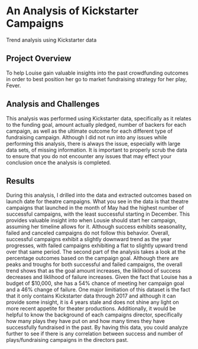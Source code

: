 # An Analysis of Kickstarter Campaigns
Trend analysis using Kickstarter data

Project Overview
----------------
  To help Louise gain valuable insights into the past crowdfunding outcomes in order to best position her go to market fundraising strategy for her play, Fever. 
  
Analysis and Challenges
-----------------------
  This analysis was performed using Kickstarter data, specifically as it relates to the funding goal, amount actually pledged, number of backers for each campaign, as well as the ultimate outcome for each different type of fundraising campaign. Although I did not run into any issues while performing this analysis, there is always the issue, especially with large data sets, of missing information. It is important to properly scrub the data to ensure that you do not encounter any issues that may effect your conclusion once the analysis is completed. 
  
Results
-------
  During this analysis, I drilled into the data and extracted outcomes based on launch date for theatre campaigns. What you see in the data is that theatre campaigns that launched in the month of May had the highest number of successful campaigns, with the least successful starting in December. This provides valuable insight into when Lousie should start her campaign, assuming her timeline allows for it. Although success exhibits seasonality, failed and canceled campaigns do not follow this behavior. Overall, successful campaigns exhibit a slightly downward trend as the year progresses, with failed campaigns exhibiting a flat to slightly upward trend over that same period. 
  The second part of the analysis takes a look at the percentage outcomes based on the campaign goal. Although there are peaks and troughs for both successful and failed campaigns, the overall trend shows that as the goal amount increases, the liklihood of success decreases and liklihood of failure increases. Given the fact that Louise has a budget of $10,000, she has a 54% chance of meeting her campaign goal and a 46% change of failure. 
  One major limitiation of this dataset is the fact that it only contains Kickstarter data through 2017 and although it can provide some insight, it is 4 years stale and does not shine any light on more recent appetite for theater productions. Additionally, it would be helpful to know the background of each campaigns director, specifically how many plays they have put on and how many times they have successfully fundraised in the past. By having this data, you could analyze further to see if there is any correlation between success and number of plays/fundraising campaigns in the directors past. 

